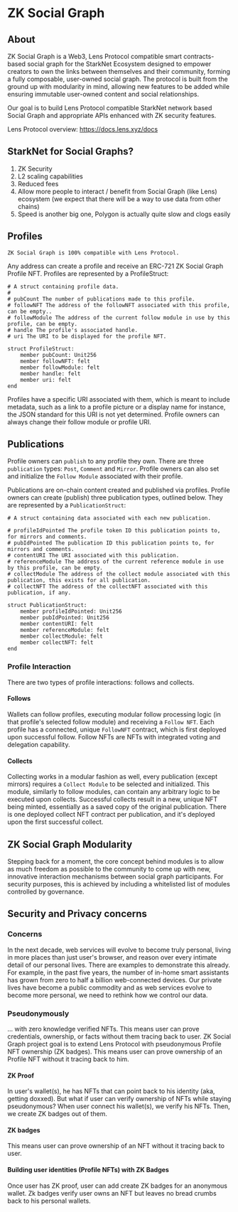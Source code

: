 # ZK Social Graph

## About

ZK Social Graph is a Web3, Lens Protocol compatible smart contracts-based social graph for the StarkNet Ecosystem designed to empower creators to own the links between themselves and their community, forming a fully composable, user-owned social graph. The protocol is built from the ground up with modularity in mind, allowing new features to be added while ensuring immutable user-owned content and social relationships.

Our goal is to build Lens Protocol compatible StarkNet network based Social Graph and appropriate APIs enhanced with ZK security features.

Lens Protocol overview: https://docs.lens.xyz/docs 

## StarkNet for Social Graphs?

1. ZK Security
2. L2 scaling capabilities
3. Reduced fees
2. Allow more people to interact / benefit from Social Graph (like Lens) ecosystem (we expect that there will be a way to use data from other chains)
3. Speed is another big one, Polygon is actually quite slow and clogs easily

## Profiles

```
ZK Social Graph is 100% compatible with Lens Protocol. 
```

Any address can create a profile and receive an ERC-721 ZK Social Graph Profile NFT. Profiles are represented by a ProfileStruct:

```
# A struct containing profile data.
#
# pubCount The number of publications made to this profile.
# followNFT The address of the followNFT associated with this profile, can be empty..
# followModule The address of the current follow module in use by this profile, can be empty.
# handle The profile's associated handle.
# uri The URI to be displayed for the profile NFT.

struct ProfileStruct:
    member pubCount: Unit256
    member followNFT: felt
    member followModule: felt
    member handle: felt
    member uri: felt
end
```

Profiles have a specific URI associated with them, which is meant to include metadata, such as a link to a profile picture or a display name for instance, the JSON standard for this URI is not yet determined. Profile owners can always change their follow module or profile URI.

## Publications

Profile owners can `publish` to any profile they own. There are three `publication` types: `Post`, `Comment` and `Mirror`. Profile owners can also set and initialize the `Follow Module` associated with their profile.

Publications are on-chain content created and published via profiles. Profile owners can create (publish) three publication types, outlined below. They are represented by a `PublicationStruct`:

```
# A struct containing data associated with each new publication.

# profileIdPointed The profile token ID this publication points to, for mirrors and comments.
# pubIdPointed The publication ID this publication points to, for mirrors and comments.
# contentURI The URI associated with this publication.
# referenceModule The address of the current reference module in use by this profile, can be empty.
# collectModule The address of the collect module associated with this publication, this exists for all publication.
# collectNFT The address of the collectNFT associated with this publication, if any.

struct PublicationStruct:
    member profileIdPointed: Unit256
    member pubIdPointed: Unit256
    member contentURI: felt
    member referenceModule: felt
    member collectModule: felt
    member collectNFT: felt
end

```

### Profile Interaction

There are two types of profile interactions: follows and collects.

#### Follows

Wallets can follow profiles, executing modular follow processing logic (in that profile's selected follow module) and receiving a `Follow NFT`. Each profile has a connected, unique `FollowNFT` contract, which is first deployed upon successful follow. Follow NFTs are NFTs with integrated voting and delegation capability.

#### Collects

Collecting works in a modular fashion as well, every publication (except mirrors) requires a `Collect Module` to be selected and initialized. This module, similarly to follow modules, can contain any arbitrary logic to be executed upon collects. Successful collects result in a new, unique NFT being minted, essentially as a saved copy of the original publication. There is one deployed collect NFT contract per publication, and it's deployed upon the first successful collect.

## ZK Social Graph Modularity

Stepping back for a moment, the core concept behind modules is to allow as much freedom as possible to the community to come up with new, innovative interaction mechanisms between social graph participants. For security purposes, this is achieved by including a whitelisted list of modules controlled by governance.

## Security and Privacy concerns

### Concerns

In the next decade, web services will evolve to become truly personal, living in more places than just user's browser, and reason over every intimate detail of our personal lives. There are examples to demonstrate this already. For example, in the past five years, the number of in-home smart assistants has grown from zero to half a billion web-connected devices. Our private lives have become a public commodity and as web services evolve to become more personal, we need to rethink how we control our data.

### Pseudonymously 

... with zero knowledge verified NFTs. This means user can prove credentials, ownership, or facts without them tracing back to user.
ZK Social Graph project goal is to extend Lens Protocol with pseudonymous Profile NFT ownership (ZK badges). This means user can prove ownership of an  Profile NFT without it tracing back to him.

#### ZK Proof

In user's wallet(s), he has NFTs that can point back to his identity (aka, getting doxxed). But what if user can verify ownership of NFTs while staying pseudonymous?
When user connect his wallet(s), we verify his NFTs. Then, we create ZK badges out of them.

#### ZK badges

This means user can prove ownership of an NFT without it tracing back to user.

#### Building user identities (Profile NFTs) with ZK Badges

Once user has ZK proof, user can add create ZK badges for an anonymous wallet.
Zk badges verify user owns an NFT but leaves no bread crumbs back to his personal wallets.
